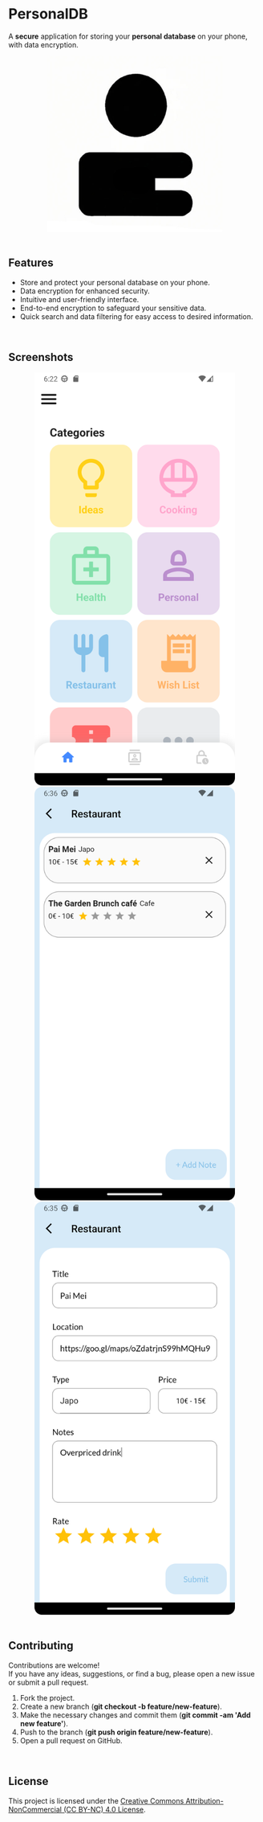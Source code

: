# PersonalDB

A **secure** application for storing your **personal database** on your phone, with data encryption.

<div align="center">
  <img src="screenshots/logo.jpg" alt="PersonalDB Logo" width="350">
</div>

<br/>

## Features

- Store and protect your personal database on your phone.
- Data encryption for enhanced security.
- Intuitive and user-friendly interface.
- End-to-end encryption to safeguard your sensitive data.
- Quick search and data filtering for easy access to desired information.

<br/>

## Screenshots
<div align="center">
  <img src="screenshots/homepage.png" alt="PersonalDB Homepage" width="400">
</div>

<div align="center">
  <img src="screenshots/restaurant_category.png" alt="PersonalDB Restaurant Category" width="400">
  <img src="screenshots/restaurant_detail.png" alt="PersonalDB Restaurant Detail" width="400">
</div>

<br/>

## Contributing
Contributions are welcome! <br/>
If you have any ideas, suggestions, or find a bug, please open a new issue or submit a pull request.

1. Fork the project.
2. Create a new branch (**git checkout -b feature/new-feature**).
3. Make the necessary changes and commit them (**git commit -am 'Add new feature'**).
4. Push to the branch (**git push origin feature/new-feature**).
5. Open a pull request on GitHub.

<br/>

## License
This project is licensed under the [Creative Commons Attribution-NonCommercial (CC BY-NC) 4.0 License](https://creativecommons.org/licenses/by-nc/4.0/).